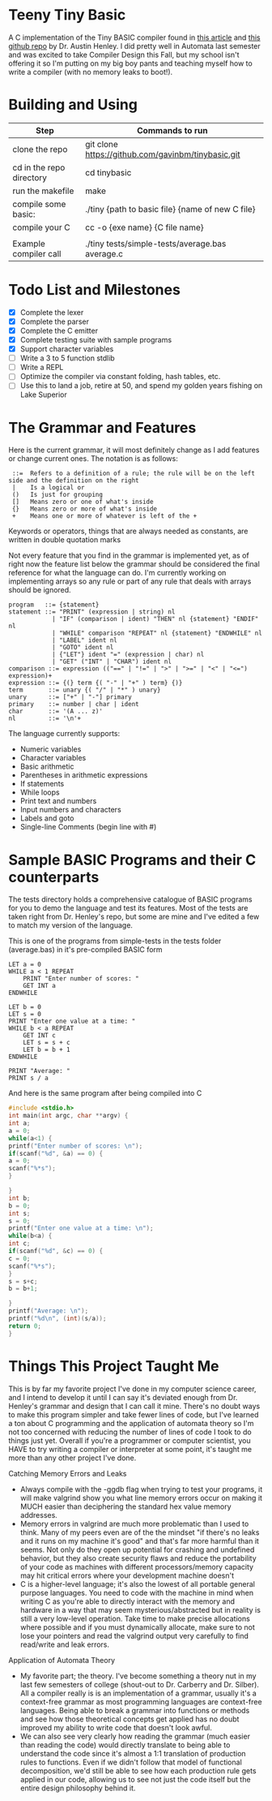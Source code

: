# Teeny Tiny Basic
A C implementation of the Tiny BASIC compiler found in [this article](http://web.eecs.utk.edu/~azh/blog/teenytinycompiler1.html) and [this github repo](https://github.com/AZHenley/teenytinycompiler) by Dr. Austin Henley. I did pretty well in Automata last semester and was excited to take Compiler Design this Fall, but my
school isn't offering it so I'm putting on my big boy pants and teaching myself how to write a compiler (with no memory leaks to boot!).

# Building and Using
|          Step            |                  Commands to run                           |
|--------------------------|------------------------------------------------------------|
| clone the repo           | git clone https://github.com/gavinbm/tinybasic.git         |
| cd in the repo directory | cd tinybasic                                               |
| run the makefile         | make                                                       |
| compile some basic:      | ./tiny {path to basic file} {name of new C file}           |
| compile your C           | cc -o {exe name} {C file name}                             |
|                          |                                                            |
| Example compiler call    |./tiny tests/simple-tests/average.bas average.c             |

# Todo List and Milestones
- [x] Complete the lexer
- [x] Complete the parser
- [x] Complete the C emitter
- [x] Complete testing suite with sample programs
- [x] Support character variables
- [ ] Write a 3 to 5 function stdlib
- [ ] Write a REPL
- [ ] Optimize the compiler via constant folding, hash tables, etc.
- [ ] Use this to land a job, retire at 50, and spend my golden years fishing on Lake Superior

# The Grammar and Features
Here is the current grammar, it will most definitely change as I add features or change current ones. The notation is as follows:
```
 ::=  Refers to a definition of a rule; the rule will be on the left side and the definition on the right
 |    Is a logical or
 ()   Is just for grouping
 []   Means zero or one of what's inside
 {}   Means zero or more of what's inside
 +    Means one or more of whatever is left of the +
```
Keywords or operators, things that are always needed as constants, are written in double quotation marks

Not every feature that you find in the grammar is implemented yet, as of right now the feature list below the grammar should be considered the final reference for what the language can do. I'm currently working on implementing arrays so any rule or part of any rule that deals with arrays should be ignored.
```
program   ::= {statement}
statement ::= "PRINT" (expression | string) nl
            | "IF" (comparison | ident) "THEN" nl {statement} "ENDIF" nl
            | "WHILE" comparison "REPEAT" nl {statement} "ENDWHILE" nl
            | "LABEL" ident nl
            | "GOTO" ident nl
            | {"LET"} ident "=" (expression | char) nl
            | "GET" ("INT" | "CHAR") ident nl
comparison ::= expression (("==" | "!=" | ">" | ">=" | "<" | "<=") expression)+
expression ::= {(} term {( "-" | "+" ) term} {)}
term       ::= unary {( "/" | "*" ) unary}
unary      ::= ["+" | "-"] primary
primary    ::= number | char | ident
char       ::= '(A ... z)'
nl         ::= '\n'+
```

The language currently supports:
- Numeric variables
- Character variables
- Basic arithmetic
- Parentheses in arithmetic expressions
- If statements
- While loops
- Print text and numbers
- Input numbers and characters
- Labels and goto
- Single-line Comments (begin line with #)

# Sample BASIC Programs and their C counterparts
The tests directory holds a comprehensive catalogue of BASIC programs for you to demo the language and test its features. Most of the tests are taken right from Dr. Henley's repo, but some are mine and I've edited a few to match my version of the language.

This is one of the programs from simple-tests in the tests folder (average.bas) in it's pre-compiled BASIC form
```BASIC
LET a = 0
WHILE a < 1 REPEAT
    PRINT "Enter number of scores: "
    GET INT a
ENDWHILE

LET b = 0
LET s = 0
PRINT "Enter one value at a time: "
WHILE b < a REPEAT
    GET INT c
    LET s = s + c
    LET b = b + 1
ENDWHILE

PRINT "Average: "
PRINT s / a

```
And here is the same program after being compiled into C
```C
#include <stdio.h>
int main(int argc, char **argv) {
int a;
a = 0;
while(a<1) {
printf("Enter number of scores: \n");
if(scanf("%d", &a) == 0) {
a = 0;
scanf("%*s");
}

}
int b;
b = 0;
int s;
s = 0;
printf("Enter one value at a time: \n");
while(b<a) {
int c;
if(scanf("%d", &c) == 0) {
c = 0;
scanf("%*s");
}
s = s+c;
b = b+1;

}
printf("Average: \n");
printf("%d\n", (int)(s/a));
return 0;
}
```

# Things This Project Taught Me
This is by far my favorite project I've done in my computer science career, and I intend to develop it until I can say
it's deviated enough from Dr. Henley's grammar and design that I can call it mine. There's no doubt ways to make this program
simpler and take fewer lines of code, but I've learned a ton about C programming and the application of automata theory
so I'm not too concerned with reducing the number of lines of code I took to do things just yet. Overall if you're a 
programmer or computer scientist, you HAVE to try writing a compiler or interpreter at some point, it's taught me more than
any other project I've done.

Catching Memory Errors and Leaks
 - Always compile with the -ggdb flag when trying to test your programs, it will make valgrind show you what line
   memory errors occur on making it MUCH easier than deciphering the standard hex value memory addresses.
 - Memory errors in valgrind are much more problematic than I used to think. Many of my peers even are of the
   the mindset "if there's no leaks and it runs on my machine it's good" and that's far more harmful than it seems.
   Not only do they open up potential for crashing and undefined behavior, but they also create security flaws and
   reduce the portability of your code as machines with different processors/memory capacity may hit critical errors
   where your development machine doesn't
 - C is a higher-level language; it's also the lowest of all portable general purpose languages. You need to code with
   the machine in mind when writing C as you're able to directly interact with the memory and hardware in a way that
   may seem mysterious/abstracted but in reality is still a very low-level operation. Take time to make precise allocations
   where possible and if you must dynamically allocate, make sure to not lose your pointers and read the valgrind output
   very carefully to find read/write and leak errors.

Application of Automata Theory
 - My favorite part; the theory. I've become something a theory nut in my last few semesters of college (shout-out to Dr. Carberry 
   and Dr. Silber). All a compiler really is is an implementation of a grammar, usually it's a context-free grammar as most programming
   languages are context-free languages. Being able to break a grammar into functions or methods and see how those theoretical concepts
   get applied has no doubt improved my ability to write code that doesn't look awful.
 - We can also see very clearly how reading the grammar (much easier than reading the code) would directly translate to being able to
   understand the code since it's almost a 1:1 translation of production rules to functions. Even if we didn't follow that model of
   functional decomposition, we'd still be able to see how each production rule gets applied in our code, allowing us to see not just
   the code itself but the entire design philosophy behind it.
